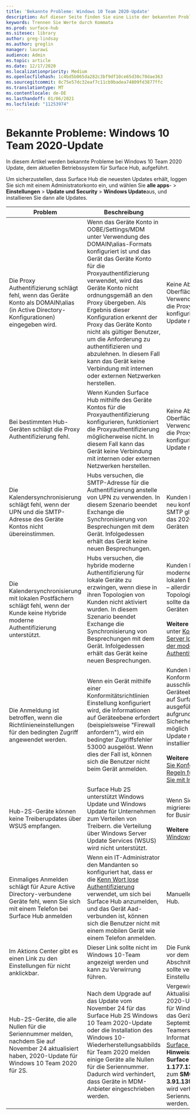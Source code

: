 ```yaml
---
title: 'Bekannte Probleme: Windows 10 Team 2020-Update'
description: Auf dieser Seite finden Sie eine Liste der bekannten Probleme bei der Aktualisierung von inpendel 10 Team 2020.
keywords: Trennen Sie Werte durch Kommata
ms.prod: surface-hub
ms.sitesec: library
author: greg-lindsay
ms.author: greglin
manager: laurawi
audience: Admin
ms.topic: article
ms.date: 12/17/2020
ms.localizationpriority: Medium
ms.openlocfilehash: 1c4bd5b065da282c3bf9df10ce65d30c70dae363
ms.sourcegitcommit: 8c75e57dc32eaf7c11cb9badea74809fd3877ffc
ms.translationtype: MT
ms.contentlocale: de-DE
ms.lasthandoff: 01/06/2021
ms.locfileid: "11253974"
---
```

# Bekannte Probleme: Windows 10 Team 2020-Update 

In diesem Artikel werden bekannte Probleme bei Windows 10 Team 2020 Update, dem aktuellen Betriebssystem für Surface Hub, aufgeführt.

Um sicherzustellen, dass Surface Hub die neuesten Updates erhält, loggen Sie sich mit einem Administratorkonto ein, und wählen Sie **alle apps**-  >  **Einstellungen**  >  **Update und Security**  >  **Windows Update**aus, und installieren Sie dann alle Updates.




| Problem                                                                                                   | Beschreibung                                                                                                                                                                                                                                                                                                                                                                                                                             | Abhilfe                                                                                                                                                                                                                                                                                                                                                                                                                                                                                                                            |
| ----------------------------------------------------------------------------------------------------------- | ------------------------------------------------------------------------------------------------------------------------------------------------------------------------------------------------------------------------------------------------------------------------------------------------------------------------------------------------------------------------------------------------------------------------------------------- | ------------------------------------------------------------------------------------------------------------------------------------------------------------------------------------------------------------------------------------------------------------------------------------------------------------------------------------------------------------------------------------------------------------------------------------------------------------------------------------------------------------------------------------- |
| Die Proxy Authentifizierung schlägt fehl, wenn das Geräte Konto als DOMAIN\alias (in Active Directory-Konfigurationen) eingegeben wird.            | Wenn das Geräte Konto in OOBE/Settings/MDM unter Verwendung des DOMAIN\alias-Formats konfiguriert ist und das Gerät das Geräte Konto für die Proxyauthentifizierung verwendet, wird das Geräte Konto nicht ordnungsgemäß an den Proxy übergeben. Als Ergebnis dieser Konfiguration erkennt der Proxy das Geräte Konto nicht als gültiger Benutzer, um die Anforderung zu authentifizieren und abzulehnen. In diesem Fall kann das Gerät keine Verbindung mit internen oder externen Netzwerken herstellen. | Keine Abhilfe zu diesem Zeitpunkt. Oberflächen Hubs, die für die Verwendung des Geräte Kontos für die Proxyauthentifizierung konfiguriert sind, sollten das 2020-Update nicht installieren.                                                                                                                                                                                                                                                                                                                                                                                                |
| Bei bestimmten Hub-Geräten schlägt die Proxy Authentifizierung fehl.                                                                        | Wenn Kunden Surface Hub mithilfe des Geräte Kontos für die Proxyauthentifizierung konfigurieren, funktioniert die Proxyauthentifizierung möglicherweise nicht. In diesem Fall kann das Gerät keine Verbindung mit internen oder externen Netzwerken herstellen.                                                                                                                                                                                                                                       | Keine Abhilfe zu diesem Zeitpunkt. Oberflächen Hubs, die für die Verwendung des Geräte Kontos für die Proxyauthentifizierung konfiguriert sind, sollten das 2020-Update nicht installieren.                                                                                                                                                                                                                                                                                                                                                                                                |
| Die Kalendersynchronisierung schlägt fehl, wenn der UPN und die SMTP-Adresse des Geräte Kontos nicht übereinstimmen.                                                                        | Hubs versuchen, die SMTP-Adresse für die Authentifizierung anstelle von UPN zu verwenden. In diesem Szenario beendet Exchange die Synchronisierung von Besprechungen mit dem Gerät. Infolgedessen erhält das Gerät keine neuen Besprechungen.                                                                                                                                                                                                                                       | Kunden können Ihre Geräte Konten neu konfigurieren, damit UPN und SMTP gleich sind. Andernfalls sollte das 2020-Update nicht von Geräten installiert werden.                                                                                                                                                                                                                                                                                                                                                                                                 |
| Die Kalendersynchronisierung mit lokalen Postfächern schlägt fehl, wenn der Kunde keine Hybride moderne Authentifizierung unterstützt.   | Hubs versuchen, die hybride moderne Authentifizierung für lokale Geräte zu erzwingen, wenn diese in ihren Topologien von Kunden nicht aktiviert wurden. In diesem Szenario beendet Exchange die Synchronisierung von Besprechungen mit dem Gerät. Infolgedessen erhält das Gerät keine neuen Besprechungen.                                                                                                                                        | Kunden können eine hybride moderne Authentifizierung auf dem lokalen Exchange-Server aktivieren – allerdings nur, wenn deren Topologie dies zulässt. Andernfalls sollte das 2020-Update nicht von Geräten installiert werden.<br> <br>**Weitere Informationen finden Sie** unter [Konfigurieren von Exchange Server lokal für die Verwendung der modernen Hybrid Authentifizierung](https://docs.microsoft.com/microsoft-365/enterprise/configure-exchange-server-for-hybrid-modern-authentication).                                                                                                |
| Die Anmeldung ist betroffen, wenn die Richtlinieneinstellungen für den bedingten Zugriff angewendet werden.                                    | Wenn ein Gerät mithilfe einer Konformitätsrichtlinien Einstellung konfiguriert wird, die Informationen auf Geräteebene erfordert (beispielsweise "Firewall anfordern"), wird ein bedingter Zugriffsfehler 53000 ausgelöst. Wenn dies der Fall ist, können sich die Benutzer nicht beim Gerät anmelden.                                                                                                                                                                                                 | Kunden können Konformitätsrichtlinieneinstellungen ausschließen, die Informationen auf Geräteebene erfordern, wenn Sie auf Surface Hub-Geräten ausgeführt werden. Wenn dies aufgrund von Compliance-oder Sicherheitseinschränkungen nicht möglich ist, sollte das 2020-Update nicht von Hub-Geräten installiert werden.<br> <br>**Weitere Informationen**: [verwenden Sie Konformitätsrichtlinien, um Regeln für Geräte festzulegen, die Sie mit InTune verwalten](https:/docs.microsoft.com/mem/intune/protect/device-compliance-get-started). |
| Hub-2S-Geräte können keine Treiberupdates über WSUS empfangen.                                             | Surface Hub 2S unterstützt Windows Update und Windows Update für Unternehmen zum Verteilen von Treibern. die Verteilung über Windows Server Update Services (WSUS) wird nicht unterstützt.                                                                                                                                                                                                                                                                      | Wenn Sie WSUS verwenden, migrieren Sie zu Windows Update for Business.<br> <br>**Weitere Informationen**: [Was ist Windows Update für Unternehmen?](https://docs.microsoft.com/windows/deployment/update/waas-manage-updates-wufb)                                                                                                                                                                                                                                                                                                                            |
| Einmaliges Anmelden schlägt für Azure Active Directory-verbundene Geräte fehl, wenn Sie sich mit einem Telefon bei Surface Hub anmelden | Wenn ein IT-Administrator den Mandanten so konfiguriert hat, dass er die [Kenn Wort lose Authentifizierung](surface-hub-2s-phone-authenticate.md) verwendet, um sich bei Surface Hub anzumelden, und das Gerät Aad-verbunden ist, können sich die Benutzer nicht mit einem mobilen Gerät wie einem Telefon anmelden.                                                                                                       | Manuelles Anmelden beim Surface Hub.                                                                                                                                                                                                                                                                                                                                                                                                                                                                                                      |
| Im Aktions Center gibt es einen Link zu den Einstellungen für nicht anklickbar. | Dieser Link sollte nicht im Windows 10-Team angezeigt werden und kann zu Verwirrung führen.   | Die Funktionalität ist dieselbe wie vor dem 2020-Update; der Abschnitt "Apps" im Menü "Start" sollte verwendet werden, um die Einstellungs-APP zu starten.    |
| Hub-2S-Geräte, die alle Nullen für die Seriennummer melden, nachdem Sie auf November 24 aktualisiert haben, 2020-Update für Windows 10 Team 2020 für 2S. | Nach dem Upgrade auf das Update vom November 24 für das Surface Hub 2S Windows 10 Team 2020-Update oder die Installation des Windows 10-Wiederherstellungsabbilds für Team 2020 melden einige Geräte alle Nullen für die Seriennummer. Dadurch wird verhindert, dass Geräte in MDM-Anbieter eingeschrieben werden.  | Vergewissern Sie sich vor dem Aktualisieren von Geräten mit dem 2020-Update vom November 24 für Windows 10 Team 2020, dass das Gerät das Update vom 1. September 2020 für Windows 10-Teamersteller installiert hat. Weitere Informationen finden Sie unter [Surface Hub-Updateverlauf](surface-hub-update-history.md). **Hinweis:** Geräte sollten über das **Surface SMC-Firmware-Update 1.177.139.0** verfügen, bevor Sie zum **SMC-Firmware-Update-3.91.139.0 wechseln.** Dadurch wird verhindert, dass Seriennummern auf NULL gesetzt werden. |

